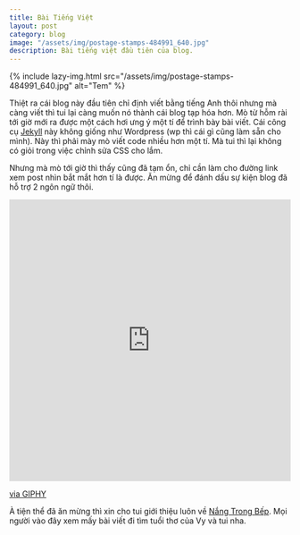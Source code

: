 ```yaml
---
title: Bài Tiếng Việt
layout: post
category: blog
image: "/assets/img/postage-stamps-484991_640.jpg"
description: Bài tiếng việt đầu tiên của blog.
---
```


{% include lazy-img.html src="/assets/img/postage-stamps-484991_640.jpg" alt="Tem" %}

Thiệt ra cái blog này đầu tiên chỉ định viết bằng tiếng Anh thôi nhưng mà càng viết thì tui lại càng muốn nó thành cái blog tạp hóa hơn. Mò từ hỗm rài tới giờ mới ra được một cách hơi ưng ý một tí để trình bày bài viết. Cái công cụ [Jekyll](https://jekyllrb.com/) này không giống như Wordpress (wp thì cái gì cũng làm sẵn cho mình). Này thì phải mày mò viết code nhiều hơn một tí. Mà tui thì lại không có giỏi trong việc chỉnh sửa CSS cho lắm.

Nhưng mà mò tới giờ thì thấy cũng đã tạm ổn, chỉ cần làm cho đường link xem post nhìn bắt mắt hơn tí là được. Ăn mừng để đánh dấu sự kiện blog đã hỗ trợ 2 ngôn ngữ thôi.

<div style="width:100%;height:0;padding-bottom:100%;position:relative;"><iframe src="https://giphy.com/embed/rjkJD1v80CjYs" width="100%" height="100%" style="position:absolute" frameBorder="0" class="giphy-embed" allowFullScreen></iframe></div><p><a href="https://giphy.com/gifs/rjkJD1v80CjYs">via GIPHY</a></p>

À tiện thể đã ăn mừng thì xin cho tui giới thiệu luôn về [Nắng Trong Bếp](https://nangtrongbep.com). Mọi người vào đây xem mấy bài viết đi tìm tuổi thơ của Vy và tui nha.